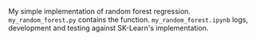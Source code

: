 My simple implementation of random forest regression. 
`my_random_forest.py` contains the function.
`my_random_forest.ipynb` logs, development and testing against SK-Learn's implementation.
